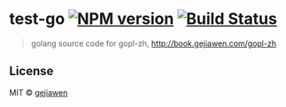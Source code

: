 # test-go [![NPM version](https://badge.fury.io/js/test-go.svg)](https://npmjs.org/package/test-go) [![Build Status](https://travis-ci.org/gejiawen/test-go.svg?branch=master)](https://travis-ci.org/gejiawen/test-go)

> golang source code for gopl-zh, http://book.gejiawen.com/gopl-zh

## License

MIT © [gejiawen](http://blog.gejiawen.com)
